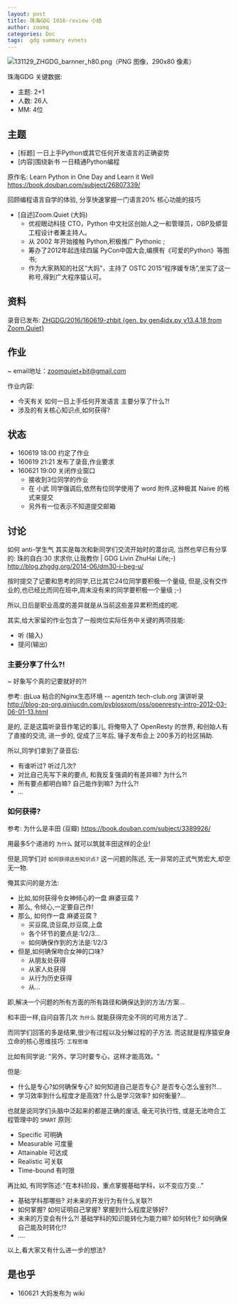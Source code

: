 ```yaml
---
layout: post
title: 珠海GDG IO16-review 小结
author: zoomq
categories: Doc
tags:  gdg summary evnets
---
```



![131129_ZHGDG_barnner_h80.png（PNG 图像，290x80 像素）](http://zoomq.qiniudn.com/ZHGDG/design/131129_ZHGDG_barnner_h80.png)


珠海GDG 关键数据:

- 主题: 2+1
- 人数: 26人
- MM: 4位


<!--more-->

## 主题

- [标题] 一日上手Python或其它任何开发语言的正确姿势
- [内容]围绕新书 一日精通Python编程

原作名: Learn Python in One Day and Learn it Well
    https://book.douban.com/subject/26807339/

回顾编程语言自学的体验, 分享快速掌握一门语言20% 核心功能的技巧

- [自述]Zoom.Quiet (大妈)
    - 优视眼动科技 CTO，Python 中文社区创始人之一和管理员，OBP及蟒营工程设计者兼主持人。
    - 从 2002 年开始接触 Python,积极推广 Pythonic ;
    - 筹办了2012年起连续四届 PyCon中国大会,编撰有《可爱的Python》等图书;
    - 作为大家熟知的社区“大妈”，主持了 OSTC 2015“程序媛专场”,坐实了这一称号,得到广大程序猿认可。

## 资料

录音已发布: [ZHGDG/2016/160619-zhbit {gen. by gen4idx.py v13.4.18 from Zoom.Quiet}](http://zoomq.qiniudn.com/ZHGDG/2016/160619-zhbit/index.html)


## 作业
~ email地址：zoomquiet+bit@gmail.com

作业内容:

- 今天有关 如何一日上手任何开发语言 主要分享了什么?!
- 涉及的有关核心知识点,如何获得?

## 状态

- 160619 18:00 约定了作业
- 160619 21:21 发布了录音,作业要求
- 160621 19:00 关闭作业窗口
    + 接收到3位同学的作业
    + 在 小武 同学强调后,依然有位同学使用了 word 附件,这种极其 Naive 的格式来提交
    + 另外有一位表示不知道提交邮箱

## 讨论

如何 anti-学生气 其实是每次和新同学们交流开始时的潜台词,
当然也早已有分享的: 珠的自白:30 求求你,让我教你 | GDG Livin ZhuHai Life;-) 
    http://blog.zhgdg.org/2014-06/dm30-i-beg-u/

按时提交了记要和思考的同学,已比其它24位同学要积极一个量级,
但是,没有交作业的,也已经比而同在班中,周末没有来的同学要积极一个量级 ;-)

所以,日后是职业高度的差异就是从当前这些差异累积而成的呢.

其实,给大家留的作业包含了一般岗位实际任务中关键的两项技能:

- 听 (输入)
- 提问(输出)

### 主要分享了什么?!
~ 好象写个真的记要就好的?!

参考: 由Lua 粘合的Nginx生态环境
-- agentzh tech-club.org 演讲听录
    http://blog-zq-org.qiniucdn.com/pyblosxom/oss/openresty-intro-2012-03-06-01-13.html

是的, 正是这篇听录音作笔记的事儿, 将俺带入了 OpenResty 的世界,
和创始人有了直接的交流,
进一步的, 促成了三年后, 锤子发布会上 200多万的社区捐助.

所以,同学们拿到了录音后:

- 有谁听过? 听过几次?
- 对比自己先写下来的要点, 和我反复强调的有差异嘛? 为什么?!
- 所有要点都明白嘛? 自己能作到嘛? 为什么?!
- ...

### 如何获得?

参考: 为什么是丰田 (豆瓣) 
    https://book.douban.com/subject/3389926/

用最多5个递进的 `为什么` 就可以筑就丰田这样的企业!

但是,同学们对 `如何获得这些知识点?` 这一问题的陈述,
无一非常的正式气势宏大,却空无一物.

俺其实问的是方法:

- 比如,如何获得令女神倾心的一盘 麻婆豆腐 ?
- 那么, 令倾心,一定要自己作!
- 那么, 如何作一盘 麻婆豆腐 ?
    + 买豆腐,烫豆腐,炒豆腐,上盘
    + 各个环节的要点是:1/2/3...
    + 如何确保作到的方法是:1/2/3
- 但是,如何确保吻合女神的口味?
    + 从朋友处获得
    + 从家人处获得
    + 从行为历史获得
    + 从...

即,解决一个问题的所有方面的所有路径和确保达到的方法/方案...

和丰田一样,自问自答几次 `为什么` 就能获得完全不同的可用方法了..

而同学们回答的多是结果,很少有过程以及分解过程的子方法.
而这就是程序猿安身立命的核心思维技巧: `工程思维`

比如有同学说: "另外，学习时要专心，这样才能高效。"

但是:

- 什么是专心?如何确保专心? 如何知道自己是否专心? 是否专心怎么鉴别?!...
- 学习效率到什么程度才是高效? 什么是学习效率? 如何衡量?...

也就是说同学们头脑中泛起来的都是正确的废话, 毫无可执行性,
或是无法吻合工程管理中的 `SMART` 原则:

- Specific   可明确
- Measurable 可度量
- Attainable 可达成
- Realistic  可关联
- Time-bound 有时限

再比如, 有同学陈述:"在本科阶段，重点掌握基础学科，以不变应万变..."

- 基础学科那哪些? 对未来的开发行为有什么关联?! 
- 如何掌握? 如何证明自己掌握? 掌握到什么程度足够好?
- 未来的万变会有什么?! 基础学科的知识能转化为能力嘛? 如何转化? 如何确保自己能及时转化!?
- ....

以上,看大家又有什么进一步的想法?


## 是也乎

- 160621 大妈发布为 wiki

